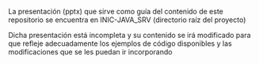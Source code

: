 La presentación (pptx) que sirve como guía del contenido de este repositorio se encuentra en INIC-JAVA_SRV (directorio raíz del proyecto)

Dicha presentación está incompleta y su contenido se irá modificado para que refleje adecuadamente los ejemplos de código disponibles y las modificaciones que se les puedan ir incorporando
